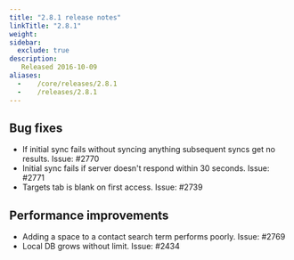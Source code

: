 ```yaml
---
title: "2.8.1 release notes"
linkTitle: "2.8.1"
weight:
sidebar:
  exclude: true
description:
   Released 2016-10-09
aliases:
  -    /core/releases/2.8.1
  -    /releases/2.8.1
---
```


## Bug fixes

- If initial sync fails without syncing anything subsequent syncs get no results. Issue: #2770
- Initial sync fails if server doesn't respond within 30 seconds. Issue: #2771
- Targets tab is blank on first access. Issue: #2739

## Performance improvements

- Adding a space to a contact search term performs poorly. Issue: #2769
- Local DB grows without limit. Issue: #2434
